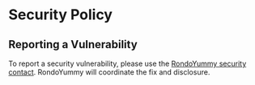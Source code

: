 # Security Policy

## Reporting a Vulnerability
To report a security vulnerability, please use the
[RondoYummy security contact](halevych.dev@gmail.com).
RondoYummy will coordinate the fix and disclosure.
